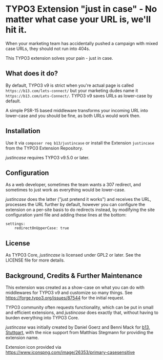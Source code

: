 # TYPO3 Extension "just in case" - No matter what case your URL is, we'll hit it.

When your marketing team has accidentally pushed a campaign with mixed case URLs, they should not run into 404s.

This TYPO3 extension solves your pain - just in case.

## What does it do?

By default, TYPO3 v9 is strict when you're actual page is called `https://b13.com/lets-connect/` but your marketing
dudes name it `https://b13.com/Lets-Connect/`. TYPO3 v9 saves URLs as lower-case by default.

A simple PSR-15 based middleware transforms your incoming URL into lower-case and you should be fine, as
both URLs would work then.

## Installation

Use it via `composer req b13/justincase` or install the Extension `justincase` from the TYPO3 Extension Repository.

_justincase_ requires TYPO3 v9.5.0 or later.

## Configuration

As a web developer, sometimes the team wants a 307 redirect, and sometimes to just work as everything would be lower-case.

_justincase_ does the latter ("just pretend it works") and receives the URL, processes the URL further by default, however
you can configure the extension on a per-site basis to do redirects instead, by modifying the site configuration yaml
file and adding these lines at the bottom:

    settings:
        redirectOnUpperCase: true


## License

As TYPO3 Core, _justincase_ is licensed under GPL2 or later. See the LICENSE file for more details.

## Background, Credits & Further Maintenance

This extension was created as a show-case on what you can do with middlewares for TYPO3 v9 and customize
so many things. See https://forge.typo3.org/issues/87544 for the initial request.

TYPO3 community often requests functionality, which can be put in small and efficient extensions, and _justincase_ does
exactly that, without having to burden everything into TYPO3 Core.

_justincase_ was initially created by Daniel Goerz and Benni Mack for [b13, Stuttgart](https://b13.com), with the nice
support from Matthias Stegmann for providing the extension name.

Extension icon provided via https://www.iconspng.com/image/26353/primary-casesensitive
